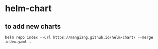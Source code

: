 # helm-chart

## to add new charts
`helm repo index --url https://mangiang.github.io/helm-chart/ --merge index.yaml .`

